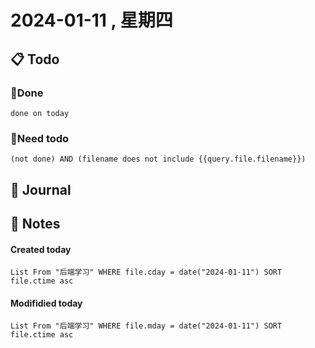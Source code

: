 # 2024-01-11 , 星期四

## 📋 Todo

### 🍰Done
```tasks
done on today
```
### 🍕Need todo

```tasks
(not done) AND (filename does not include {{query.file.filename}}) 
```
## 📆 Journal


## 📑 Notes


#### Created today

```dataview
List From "后端学习" WHERE file.cday = date("2024-01-11") SORT file.ctime asc
```


#### Modifidied today

```dataview
List From "后端学习" WHERE file.mday = date("2024-01-11") SORT file.ctime asc
```